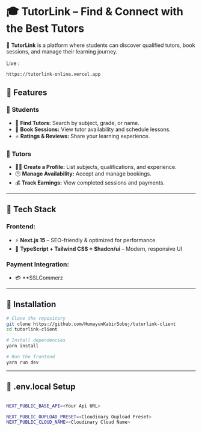 # 🎓 TutorLink – Find & Connect with the Best Tutors  

🚀 **TutorLink** is a platform where students can discover qualified tutors, book sessions, and manage their learning journey.  

Live : 

```
https://tutorlink-online.vercel.app
```

## 🌟 Features  
### 🔹 **Students**  
- 🏫 **Find Tutors:** Search by subject, grade, or name.  
- 📅 **Book Sessions:** View tutor availability and schedule lessons.  
- ⭐ **Ratings & Reviews:** Share your learning experience.  

### 🔹 **Tutors**  
- 👨‍🏫 **Create a Profile:** List subjects, qualifications, and experience.  
- 🕒 **Manage Availability:** Accept and manage bookings.  
- 💰 **Track Earnings:** View completed sessions and payments.  

---

## 🚀 Tech Stack  
### **Frontend:**  
- ⚡ **Next.js 15** – SEO-friendly & optimized for performance  
- 🎨 **TypeScript + Tailwind CSS + Shadcn/ui** – Modern, responsive UI  


### **Payment Integration:**  
- 💳 **SSLCommerz  





---

## 🔧 Installation  
```bash
# Clone the repository
git clone https://github.com/HumayunKabirSobuj/tutorlink-client
cd tutorlink-client

# Install dependencies
yarn install

# Run the frontend
yarn run dev

```

---

## 🔧 .env.local Setup
```bash

NEXT_PUBLIC_BASE_API=<Your Api URL>

NEXT_PUBLIC_OUPLOAD_PRESET=<Cloudinary Oupload Preset>
NEXT_PUBLIC_CLOUD_NAME=<Cloudinary Cloud Name>


```